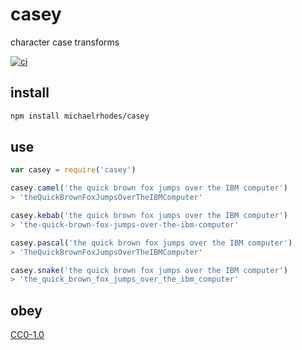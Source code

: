 # casey
character case transforms

[![ci](https://travis-ci.org/michaelrhodes/casey.svg?branch=master)](https://travis-ci.org/michaelrhodes/casey)

## install
```sh
npm install michaelrhodes/casey
```

## use
```js
var casey = require('casey')

casey.camel('the quick brown fox jumps over the IBM computer')
> 'theQuickBrownFoxJumpsOverTheIBMComputer'

casey.kebab('the quick brown fox jumps over the IBM computer')
> 'the-quick-brown-fox-jumps-over-the-ibm-computer'

casey.pascal('the quick brown fox jumps over the IBM computer')
> 'TheQuickBrownFoxJumpsOverTheIBMComputer'

casey.snake('the quick brown fox jumps over the IBM computer')
> 'the_quick_brown_fox_jumps_over_the_ibm_computer'
```

## obey
[CC0-1.0](https://creativecommons.org/publicdomain/zero/1.0/)
